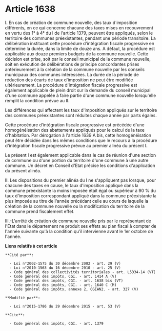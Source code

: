 # Article 1638

I. En cas de création de commune nouvelle, des taux d'imposition différents, en ce qui concerne chacune des taxes mises en
recouvrement en vertu des 1° à 4° du I de l'article 1379, peuvent être appliqués, selon le territoire des communes
préexistantes, pendant une période transitoire. La délibération instituant cette procédure d'intégration fiscale progressive
en détermine la durée, dans la limite de douze ans. A défaut, la procédure est applicable aux douze premiers budgets de la
commune nouvelle. Cette décision est prise, soit par le conseil municipal de la commune nouvelle, soit en exécution de
délibérations de principe concordantes prises antérieurement à la création de la commune nouvelle par les conseils municipaux
des communes intéressées. La durée de la période de réduction des écarts de taux d'imposition ne peut être modifiée
ultérieurement. La procédure d'intégration fiscale progressive est également applicable de plein droit sur la demande du
conseil municipal d'une commune appelée à faire partie d'une commune nouvelle lorsqu'elle remplit la condition prévue au II. 

Les différences qui affectent les taux d'imposition appliqués sur le territoire des communes préexistantes sont réduites
chaque année par parts égales.

Cette procédure d'intégration fiscale progressive est précédée d'une homogénéisation des abattements appliqués pour le calcul
de la taxe d'habitation. Par dérogation à l'article 1639 A bis, cette homogénéisation peut être décidée dans les mêmes
conditions que le recours à la procédure d'intégration fiscale progressive prévue au premier alinéa du présent I. 

Le présent I est également applicable dans le cas de réunion d'une section de commune ou d'une portion du territoire d'une
commune à une autre commune. Un décret en Conseil d'Etat précise les conditions d'application du présent alinéa. 

II. Les dispositions du premier alinéa du I ne s'appliquent pas lorsque, pour chacune des taxes en cause, le taux
d'imposition appliqué dans la commune préexistante la moins imposée était égal ou supérieur à 90 % du taux d'imposition
correspondant appliqué dans la commune préexistante la plus imposée au titre de l'année précédant celle au cours de laquelle
la création de la commune nouvelle ou la modification du territoire de la commune prend fiscalement effet. 

III.-L'arrêté de création de commune nouvelle pris par le représentant de l'Etat dans le département ne produit ses effets au
plan fiscal à compter de l'année suivante qu'à la condition qu'il intervienne avant le 1er octobre de l'année.

**Liens relatifs à cet article**

	**Cité par**:

	  - Loi n°2002-1575 du 30 décembre 2002 - art. 29 (V)
	  - Loi n°2010-1563 du 16 décembre 2010 - art. 25 (V)
	  - Code général des collectivités territoriales - art. L5334-14 (VT)
	  - Code général des impôts, CGI. - art. 1414 A (V)
	  - Code général des impôts, CGI. - art. 1638 bis (VT)
	  - Code général des impôts, CGI. - art. 1640 C (M)
	  - Code général des impôts, annexe 2, CGIAN2. - art. 327 (V)

	**Modifié par**:

	  - Loi n°2015-1786 du 29 décembre 2015 - art. 53 (V)

	**Cite**:

	  - Code général des impôts, CGI. - art. 1379
